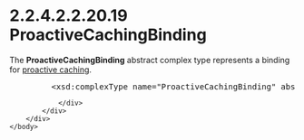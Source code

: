 <html dir="LTR" xmlns:mshelp="http://msdn.microsoft.com/mshelp" xmlns:ddue="http://ddue.schemas.microsoft.com/authoring/2003/5" xmlns:xlink="http://www.w3.org/1999/xlink" xmlns:tool="http://www.microsoft.com/tooltip">
    <head>
        <meta http-equiv="Content-Type" content="text/html; CHARSET=utf-8"></meta>
        <meta name="save" content="history"></meta>
        <title>2.2.4.2.2.20.19 ProactiveCachingBinding</title>
        <xml>
            <mshelp:toctitle title="2.2.4.2.2.20.19 ProactiveCachingBinding"></mshelp:toctitle>
            <mshelp:rltitle title="[MS-SSAS]: ProactiveCachingBinding"></mshelp:rltitle>
            <mshelp:keyword index="A" term="9d5d19e1-9b83-42a9-92db-0b19a080f766"></mshelp:keyword>
            <mshelp:attr name="DCSext.ContentType" value="open specification"></mshelp:attr>
            <mshelp:attr name="AssetID" value="9d5d19e1-9b83-42a9-92db-0b19a080f766"></mshelp:attr>
            <mshelp:attr name="TopicType" value="kbRef"></mshelp:attr>
            <mshelp:attr name="DCSext.Title" value="[MS-SSAS]: ProactiveCachingBinding" />
        </xml>
    </head>
    <body>
        <div id="header">
            <h1 class="heading">2.2.4.2.2.20.19 ProactiveCachingBinding</h1>
        </div>
        <div id="mainSection">
            <div id="mainBody">
                <div id="allHistory" class="saveHistory"></div>
                <div id="sectionSection0" class="section" name="collapseableSection">
                    

<p>The <b>ProactiveCachingBinding</b> abstract complex type
represents a binding for <a href="8676f5ce-62d4-4244-a326-634bfed4aba4.htm#gt_36905de4-ea3b-4411-a245-d8d8f624827b">proactive
caching</a>.</p>

<dl>
<dd>
<div><pre>    &lt;xsd:complexType name=&quot;ProactiveCachingBinding&quot; abstract=&quot;true&quot; /&gt;
</pre></div>
</dd></dl>


                </div>
            </div>
        </div>
    </body>
</html>